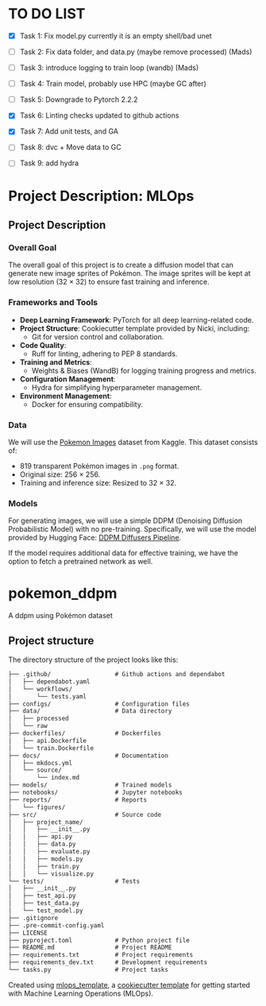 # TO DO LIST

- [x] Task 1: Fix model.py currently it is an empty shell/bad unet
- [ ] Task 2: Fix data folder, and data.py (maybe remove processed) (Mads)
- [ ] Task 3: introduce logging to train loop (wandb) (Mads)
- [ ] Task 4: Train model, probably use HPC (maybe GC after)
- [ ] Task 5: Downgrade to Pytorch 2.2.2
- [x] Task 6: Linting checks updated to github actions
- [x] Task 7: Add unit tests, and GA
- [ ] Task 8: dvc + Move data to GC
- [ ] Task 9: add hydra



# Project Description: MLOps

## Project Description

### Overall Goal
The overall goal of this project is to create a diffusion model that can generate new image sprites of Pokémon. The image sprites will be kept at low resolution (32 × 32) to ensure fast training and inference.

### Frameworks and Tools
- **Deep Learning Framework**: PyTorch for all deep learning-related code.
- **Project Structure**: Cookiecutter template provided by Nicki, including:
  - Git for version control and collaboration.
- **Code Quality**:
  - Ruff for linting, adhering to PEP 8 standards.
- **Training and Metrics**:
  - Weights & Biases (WandB) for logging training progress and metrics.
- **Configuration Management**:
  - Hydra for simplifying hyperparameter management.
- **Environment Management**:
  - Docker for ensuring compatibility.

### Data
We will use the [Pokemon Images](https://www.kaggle.com) dataset from Kaggle. This dataset consists of:
- 819 transparent Pokémon images in `.png` format.
- Original size: 256 × 256.
- Training and inference size: Resized to 32 × 32.

### Models
For generating images, we will use a simple DDPM (Denoising Diffusion Probabilistic Model) with no pre-training. Specifically, we will use the model provided by Hugging Face: [DDPM Diffusers Pipeline](https://huggingface.co/docs/diffusers/api/pipelines/ddpm).

If the model requires additional data for effective training, we have the option to fetch a pretrained network as well.


# pokemon_ddpm

A ddpm using Pokémon dataset

## Project structure

The directory structure of the project looks like this:
```txt
├── .github/                  # Github actions and dependabot
│   ├── dependabot.yaml
│   └── workflows/
│       └── tests.yaml
├── configs/                  # Configuration files
├── data/                     # Data directory
│   ├── processed
│   └── raw
├── dockerfiles/              # Dockerfiles
│   ├── api.Dockerfile
│   └── train.Dockerfile
├── docs/                     # Documentation
│   ├── mkdocs.yml
│   └── source/
│       └── index.md
├── models/                   # Trained models
├── notebooks/                # Jupyter notebooks
├── reports/                  # Reports
│   └── figures/
├── src/                      # Source code
│   ├── project_name/
│   │   ├── __init__.py
│   │   ├── api.py
│   │   ├── data.py
│   │   ├── evaluate.py
│   │   ├── models.py
│   │   ├── train.py
│   │   └── visualize.py
└── tests/                    # Tests
│   ├── __init__.py
│   ├── test_api.py
│   ├── test_data.py
│   └── test_model.py
├── .gitignore
├── .pre-commit-config.yaml
├── LICENSE
├── pyproject.toml            # Python project file
├── README.md                 # Project README
├── requirements.txt          # Project requirements
├── requirements_dev.txt      # Development requirements
└── tasks.py                  # Project tasks
```


Created using [mlops_template](https://github.com/SkafteNicki/mlops_template),
a [cookiecutter template](https://github.com/cookiecutter/cookiecutter) for getting
started with Machine Learning Operations (MLOps).

